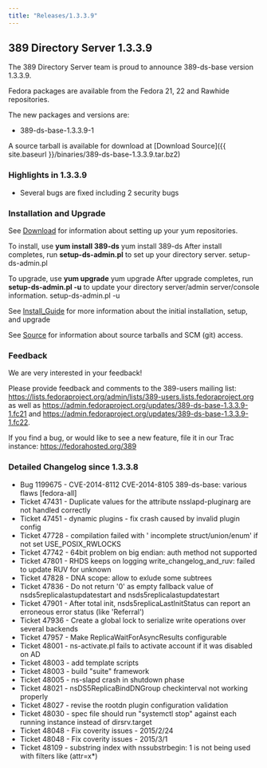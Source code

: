 ```yaml
---
title: "Releases/1.3.3.9"
---
```

389 Directory Server 1.3.3.9
-----------------------------

The 389 Directory Server team is proud to announce 389-ds-base version 1.3.3.9.

Fedora packages are available from the Fedora 21, 22 and Rawhide repositories.

The new packages and versions are:

-   389-ds-base-1.3.3.9-1

A source tarball is available for download at [Download Source]({{ site.baseurl }}/binaries/389-ds-base-1.3.3.9.tar.bz2)

### Highlights in 1.3.3.9

-   Several bugs are fixed including 2 security bugs

### Installation and Upgrade

See [Download](../download.html) for information about setting up your yum repositories.

To install, use **yum install 389-ds** yum install 389-ds After install completes, run **setup-ds-admin.pl** to set up your directory server. setup-ds-admin.pl

To upgrade, use **yum upgrade** yum upgrade After upgrade completes, run **setup-ds-admin.pl -u** to update your directory server/admin server/console information. setup-ds-admin.pl -u

See [Install\_Guide](../legacy/install-guide.html) for more information about the initial installation, setup, and upgrade

See [Source](../development/source.html) for information about source tarballs and SCM (git) access.

### Feedback

We are very interested in your feedback!

Please provide feedback and comments to the 389-users mailing list: <https://lists.fedoraproject.org/admin/lists/389-users.lists.fedoraproject.org> as well as <https://admin.fedoraproject.org/updates/389-ds-base-1.3.3.9-1.fc21> and <https://admin.fedoraproject.org/updates/389-ds-base-1.3.3.9-1.fc22>.

If you find a bug, or would like to see a new feature, file it in our Trac instance: <https://fedorahosted.org/389>

### Detailed Changelog since 1.3.3.8

-   Bug 1199675 - CVE-2014-8112 CVE-2014-8105 389-ds-base: various flaws [fedora-all]
-   Ticket 47431 - Duplicate values for the attribute nsslapd-pluginarg are not handled correctly
-   Ticket 47451 - dynamic plugins - fix crash caused by invalid plugin config
-   Ticket 47728 - compilation failed with ' incomplete struct/union/enum' if not set USE_POSIX_RWLOCKS
-   Ticket 47742 - 64bit problem on big endian: auth method not supported
-   Ticket 47801 - RHDS keeps on logging write_changelog_and_ruv: failed to update RUV for unknown
-   Ticket 47828 - DNA scope: allow to exlude some subtrees
-   Ticket 47836 - Do not return '0' as empty fallback value of nsds5replicalastupdatestart and nsds5replicalastupdatestart
-   Ticket 47901 - After total init, nsds5replicaLastInitStatus can report an erroneous error status (like 'Referral')
-   Ticket 47936 - Create a global lock to serialize write operations over several backends
-   Ticket 47957 - Make ReplicaWaitForAsyncResults configurable
-   Ticket 48001 - ns-activate.pl fails to activate account if it was disabled on AD
-   Ticket 48003 - add template scripts
-   Ticket 48003 - build "suite" framework
-   Ticket 48005 - ns-slapd crash in shutdown phase
-   Ticket 48021 - nsDS5ReplicaBindDNGroup checkinterval not working properly
-   Ticket 48027 - revise the rootdn plugin configuration validation
-   Ticket 48030 - spec file should run "systemctl stop" against each running instance instead of dirsrv.target
-   Ticket 48048 - Fix coverity issues - 2015/2/24
-   Ticket 48048 - Fix coverity issues - 2015/3/1
-   Ticket 48109 - substring index with nssubstrbegin: 1 is not being used with filters like (attr=x*)
